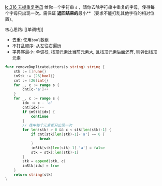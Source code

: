 [lc.316 去掉重复字母](https://leetcode.cn/problems/remove-duplicate-letters/)
给你一个字符串 `s` ，请你去除字符串中重复的字母，使得每个字母只出现一次。需保证 **返回结果的**最小**（要求不能打乱其他字符的相对位置）。

核心思路: [[单调栈]]
- 去重: 使用`bool`数组
- 不打乱顺序: 从左往右遍历
- 字典序最小: 单调栈, 栈顶元素比当前元素大, 且栈顶元素后面还有, 则弹出栈顶元素
```go
func removeDuplicateLetters(s string) string {
	stk := []rune{}
	inStk := [26]bool{}
	cnt := [26]int{}
	for _, c := range s {
		cnt[c-'a']++
	}
	for _, c := range s {
		idx := c - 'a'
		cnt[idx]--
		if inStk[idx] {
			continue
		}
		// 栈中每个元素都只出现一次
		for len(stk) > 0 && c < stk[len(stk)-1] {
			if cnt[stk[len(stk)-1]-'a'] == 0 {
				break
			}
			inStk[stk[len(stk)-1]-'a'] = false
			stk = stk[:len(stk)-1]
		}
		stk = append(stk, c)
		inStk[idx] = true
	}
	return string(stk)
}
```